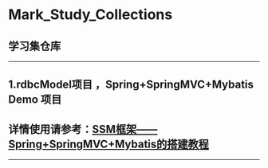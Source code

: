 # Mark_Study_Collections
## 学习集仓库

<hr>

## 1.rdbcModel项目 ，Spring+SpringMVC+Mybatis Demo 项目

## 详情使用请参考：[SSM框架——Spring+SpringMVC+Mybatis的搭建教程](https://blog.csdn.net/zhshulin/article/details/23912615)
<hr>
